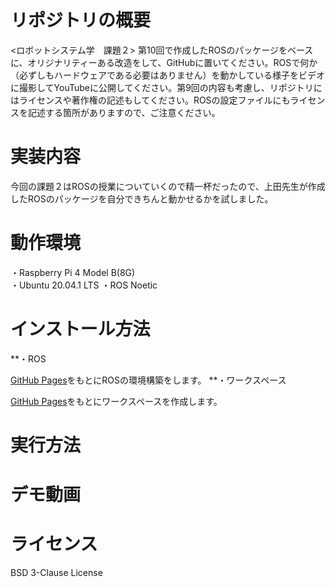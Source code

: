 # リポジトリの概要
<ロボットシステム学　課題２>
第10回で作成したROSのパッケージをベースに、オリジナリティーある改造をして、GitHubに置いてください。ROSで何か（必ずしもハードウェアである必要はありません）を動かしている様子をビデオに撮影してYouTubeに公開してください。第9回の内容も考慮し、リポジトリにはライセンスや著作権の記述もしてください。ROSの設定ファイルにもライセンスを記述する箇所がありますので、ご注意ください。
# 実装内容
今回の課題２はROSの授業についていくので精一杯だったので、上田先生が作成したROSのパッケージを自分できちんと動かせるかを試しました。
# 動作環境
・Raspberry Pi 4 Model B(8G)  
・Ubuntu 20.04.1 LTS
・ROS Noetic
# インストール方法
**・ROS  

[GitHub Pages](http://github.com/ryuichiueda/ros_setup_scripts_Ubuntu20.04_server)をもとにROSの環境構築をします。
**・ワークスペース  

[GitHub Pages](https://ryuichiueda.github.io/robosys2020/lesson10_ros.html#/)をもとにワークスペースを作成します。


# 実行方法
# デモ動画
# ライセンス
BSD 3-Clause License

